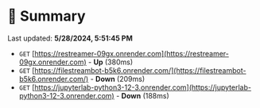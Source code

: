 # 📖 Summary
Last updated: **5/28/2024, 5:51:45 PM**

- `GET` [https://restreamer-09gx.onrender.com](https://restreamer-09gx.onrender.com) - **Up** (380ms)
- `GET` [https://filestreambot-b5k6.onrender.com/](https://filestreambot-b5k6.onrender.com/) - **Down** (209ms)
- `GET` [https://jupyterlab-python3-12-3.onrender.com](https://jupyterlab-python3-12-3.onrender.com) - **Down** (188ms)
